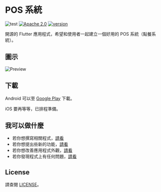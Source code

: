 # POS 系統

![test](https://github.com/evan361425/flutter-pos-system/workflows/test/badge.svg?branch=master)
[![Apache 2.0](https://img.shields.io/github/license/nebula-plugins/gradle-netflixoss-project-plugin.svg)](http://www.apache.org/licenses/LICENSE-2.0)
[![version](https://img.shields.io/github/v/tag/evan361425/flutter-pos-system)](https://github.com/evan361425/flutter-pos-system/releases/latest)

開源的 Flutter 應用程式，希望和使用者一起建立一個好用的 POS 系統（點餐系統）。

## 圖示

![Preview](https://user-images.githubusercontent.com/14554683/125382306-08785400-e3c8-11eb-8246-efd35007d0f7.png)

## 下載

Android 可以至 [Google Play](https://play.google.com/store/apps/details?id=com.evanlu.possystem) 下載。

iOS 要再等等，已排程準備。

## 我可以做什麼

- 若你想撰寫相關程式，[請看](https://evan361425.github.io/flutter-pos-system/developer)
- 若你想提出些新的功能，[請看](https://evan361425.github.io/flutter-pos-system/enhancement)
- 若你想改善應用程式外觀，[請看](https://evan361425.github.io/flutter-pos-system/design)
- 若你發現程式上有任何問題，[請看](https://evan361425.github.io/flutter-pos-system/bugs)

## License

請查閱 [LICENSE](LICENSE)。
